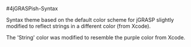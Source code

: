 #4jGRASPish-Syntax

Syntax theme based on the default color scheme for jGRASP slightly modified to reflect strings in a different color (from Xcode).

The 'String' color was modified to resemble the purple color from Xcode. 
